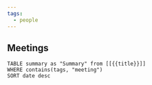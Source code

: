 ```yaml
---
tags:
  - people
---
```

## Meetings
```dataview
TABLE summary as "Summary" from [[{{title}}]]
WHERE contains(tags, "meeting")
SORT date desc
```
